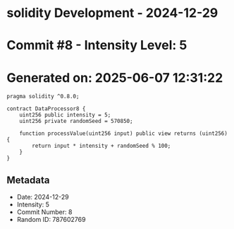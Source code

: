 ﻿# solidity Development - 2024-12-29
# Commit #8 - Intensity Level: 5
# Generated on: 2025-06-07 12:31:22
```solidity
pragma solidity ^0.8.0;

contract DataProcessor8 {
    uint256 public intensity = 5;
    uint256 private randomSeed = 570850;

    function processValue(uint256 input) public view returns (uint256) {
        return input * intensity + randomSeed % 100;
    }
}
```
## Metadata
- Date: 2024-12-29
- Intensity: 5
- Commit Number: 8
- Random ID: 787602769
